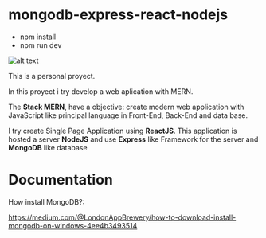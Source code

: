 # mongodb-express-react-nodejs

- npm install
- npm run dev

![alt text](hhttps://binaryinformatics.com/wp-content/uploads/2019/01/MERN-Stack-Development-and-Consulting-Services.jpg)

This is a personal proyect.

In this proyect i try develop a web aplication with MERN.

The **Stack MERN**, have a objective: create modern web application with JavaScript like principal language in Front-End, Back-End and data base.

I try create Single Page Application using **ReactJS**.
This application is hosted a server **NodeJS** and use **Express** like Framework for the server and **MongoDB** like database


# Documentation

How install MongoDB?:

https://medium.com/@LondonAppBrewery/how-to-download-install-mongodb-on-windows-4ee4b3493514
